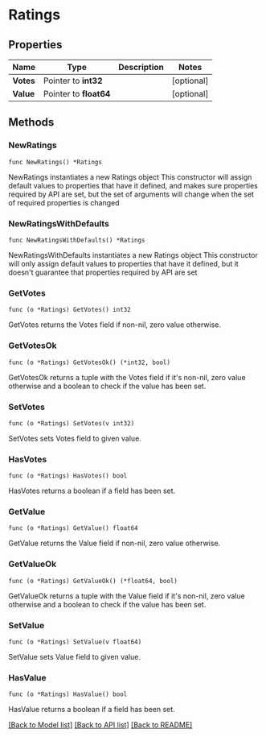 # Ratings

## Properties

Name | Type | Description | Notes
------------ | ------------- | ------------- | -------------
**Votes** | Pointer to **int32** |  | [optional] 
**Value** | Pointer to **float64** |  | [optional] 

## Methods

### NewRatings

`func NewRatings() *Ratings`

NewRatings instantiates a new Ratings object
This constructor will assign default values to properties that have it defined,
and makes sure properties required by API are set, but the set of arguments
will change when the set of required properties is changed

### NewRatingsWithDefaults

`func NewRatingsWithDefaults() *Ratings`

NewRatingsWithDefaults instantiates a new Ratings object
This constructor will only assign default values to properties that have it defined,
but it doesn't guarantee that properties required by API are set

### GetVotes

`func (o *Ratings) GetVotes() int32`

GetVotes returns the Votes field if non-nil, zero value otherwise.

### GetVotesOk

`func (o *Ratings) GetVotesOk() (*int32, bool)`

GetVotesOk returns a tuple with the Votes field if it's non-nil, zero value otherwise
and a boolean to check if the value has been set.

### SetVotes

`func (o *Ratings) SetVotes(v int32)`

SetVotes sets Votes field to given value.

### HasVotes

`func (o *Ratings) HasVotes() bool`

HasVotes returns a boolean if a field has been set.

### GetValue

`func (o *Ratings) GetValue() float64`

GetValue returns the Value field if non-nil, zero value otherwise.

### GetValueOk

`func (o *Ratings) GetValueOk() (*float64, bool)`

GetValueOk returns a tuple with the Value field if it's non-nil, zero value otherwise
and a boolean to check if the value has been set.

### SetValue

`func (o *Ratings) SetValue(v float64)`

SetValue sets Value field to given value.

### HasValue

`func (o *Ratings) HasValue() bool`

HasValue returns a boolean if a field has been set.


[[Back to Model list]](../README.md#documentation-for-models) [[Back to API list]](../README.md#documentation-for-api-endpoints) [[Back to README]](../README.md)


